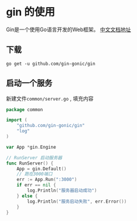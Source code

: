 # gin 的使用

Gin是一个使用Go语言开发的Web框架。 [中文文档地址](https://gin-gonic.com/zh-cn/)


## 下载
```
go get -u github.com/gin-gonic/gin
```

## 启动一个服务
新建文件`common/server.go` , 填充内容
```go
package common

import (
	"github.com/gin-gonic/gin"
	"log"
)

var App *gin.Engine

// RunServer 启动服务器
func RunServer() {
	App = gin.Default()
	// 跑在3000端口
	err := App.Run(":3000")
	if err == nil {
		log.Println("服务器启动成功")
	} else {
		log.Println("服务启动失败", err.Error())
	}
}

```